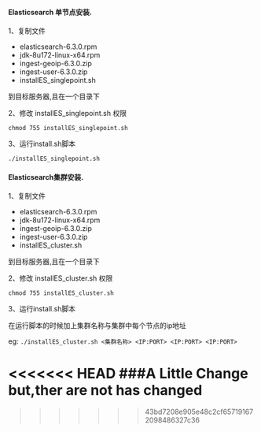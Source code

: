 #### Elasticsearch 单节点安装.
1、复制文件
* elasticsearch-6.3.0.rpm
* jdk-8u172-linux-x64.rpm
* ingest-geoip-6.3.0.zip
* ingest-user-6.3.0.zip
* installES_singlepoint.sh

到目标服务器,且在一个目录下
         
2、修改 installES_singlepoint.sh 权限

```
chmod 755 installES_singlepoint.sh
```

3、运行install.sh脚本

```
./installES_singlepoint.sh
```


#### Elasticsearch集群安装.
1、复制文件
* elasticsearch-6.3.0.rpm
* jdk-8u172-linux-x64.rpm
* ingest-geoip-6.3.0.zip
* ingest-user-6.3.0.zip
* installES_cluster.sh

到目标服务器,且在一个目录下

2、修改 installES_cluster.sh 权限

```
chmod 755 installES_cluster.sh
```

3、运行install.sh脚本

在运行脚本的时候加上集群名称与集群中每个节点的ip地址

eg:
`./installES_cluster.sh <集群名称> <IP:PORT> <IP:PORT> <IP:PORT>`

<<<<<<< HEAD
###A Little Change
    but,ther are not has changed
=======

>>>>>>> 43bd7208e905e48c2cf657191672098486327c36



  
